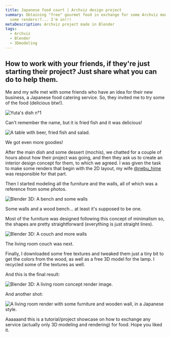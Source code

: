 ```yaml
---
title: Japanese food court | Archviz design project
summary: Obtaining "free" gourmet food in exchange for some Archviz model and
  some renders!?... I'm in!!!
metaDescription: Archviz project made in Blender
tags:
  - Archviz
  - Blender
  - 3Dmodeling
---
```

## How to work with your friends, if they're just starting their project? Just share what you can do to help them.

Me and my wife met with some friends who have an idea for their new business, a Japanese food catering service. So, they invited me to try some of the food (delicious btw!). 

![Yuta's dish n°1](/static/img/whatsapp-image-2021-09-20-at-9.21.53-pm-2-.jpeg "Can't remember the name, but it is fried fish and it was delicious!")

Can't remember the name, but it is fried fish and it was delicious!

![A table with beer, fried fish and salad.](/static/img/whatsapp-image-2021-09-20-at-9.21.53-pm-1-.jpeg "We got even more goodies!")

We got even more goodies!

After the main dish and some dessert (mochis), we chatted for a couple of hours about how their project was going, and then they ask us to create an interior design concept for them, to which we agreed. I was given the task to make some renders that begin with the 2D layout, my wife [@nebu_hime](https://www.instagram.com/nebu_hime/?hl=es-la) was responsible for that part.

Then I started modeling all the furniture and the walls, all of which was a reference from some photos.

![Blender 3D: A bench and some walls](/static/img/2_090921.jpg "Base walls and a wood bench... at least it's supposed to be one.")

Some walls and a wood bench... at least it's supposed to be one.

Most of the furniture was designed following this concept of minimalism so, the shapes are pretty straightforward (everything is just straight lines).

![Blender 3D: A couch and more walls](/static/img/5_120921.jpg "Base model for the couch.")

The living room couch was next.

Finally, I downloaded some free textures and tweaked them just a tiny bit to get the colors from the wood, as well as a free 3D model for the lamp. I recycled some of the textures as well.

And this is the final result:

![Blender 3D: A living room concept render image.](/static/img/11_180921.png "Shot #1")

And another shot:

![A living room render with some furniture and wooden wall, in a Japanese style.](/static/img/12_180921.png "Shot #2")

Aaaaaand this is a tutorial/project showcase on how to exchange any service (actually only 3D modeling and rendering) for food. Hope you liked it.